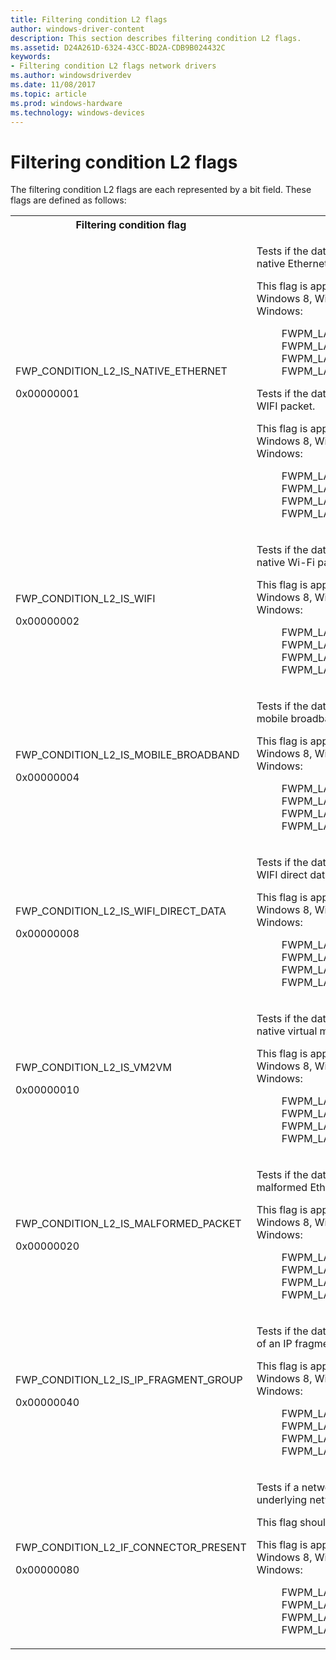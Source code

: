 ```yaml
---
title: Filtering condition L2 flags
author: windows-driver-content
description: This section describes filtering condition L2 flags.
ms.assetid: D24A261D-6324-43CC-BD2A-CDB9B024432C
keywords:
- Filtering condition L2 flags network drivers
ms.author: windowsdriverdev
ms.date: 11/08/2017
ms.topic: article
ms.prod: windows-hardware
ms.technology: windows-devices
---
```


# Filtering condition L2 flags

The filtering condition L2 flags are each represented by a bit field. These flags are defined as follows:

<table>
<tr>
<th>Filtering condition flag</th>
<th>Description</th>
</tr>
<tr>
<td>
<p>FWP_CONDITION_L2_IS_NATIVE_ETHERNET</p>
<p>0x00000001</p>
</td>
<td>
<p>Tests if the data passed to a callout driver describes a native Ethernet packet.</p>
<p>This flag is applicable at the following filtering layers in Windows 8,  Windows Server 2012, and later versions of Windows:</p>
<dl>
<dd>
FWPM_LAYER_INBOUND_MAC_FRAME_ETHERNET
</dd>
<dd>
FWPM_LAYER_OUTBOUND_MAC_FRAME_ETHERNET
</dd>
<dd>
FWPM_LAYER_INBOUND_MAC_FRAME_NATIVE
</dd>
<dd>
FWPM_LAYER_OUTBOUND_MAC_FRAME_NATIVE
</dd>
</dl>
<p>Tests if the data passed to a callout driver describes a  WIFI packet.</p>
<p>This flag is applicable at the following filtering layers in Windows 8,  Windows Server 2012, and later versions of Windows:</p>
<dl>
<dd>
FWPM_LAYER_INBOUND_MAC_FRAME_ETHERNET
</dd>
<dd>
FWPM_LAYER_OUTBOUND_MAC_FRAME_ETHERNET
</dd>
<dd>
FWPM_LAYER_INBOUND_MAC_FRAME_NATIVE
</dd>
<dd>
FWPM_LAYER_OUTBOUND_MAC_FRAME_NATIVE
</dd>
</dl>
</td>
</tr>
<tr>
<td>
<p>FWP_CONDITION_L2_IS_WIFI</p>
<p>0x00000002</p>
</td>
<td>
<p>Tests if the data passed to a callout driver describes a native Wi-Fi packet.</p>
<p>This flag is applicable at the following filtering layers in Windows 8,  Windows Server 2012, and later versions of Windows:</p>
<dl>
<dd>
FWPM_LAYER_INBOUND_MAC_FRAME_ETHERNET
</dd>
<dd>
FWPM_LAYER_OUTBOUND_MAC_FRAME_ETHERNET
</dd>
<dd>
FWPM_LAYER_INBOUND_MAC_FRAME_NATIVE
</dd>
<dd>
FWPM_LAYER_OUTBOUND_MAC_FRAME_NATIVE
</dd>
</dl>
</td>
</tr>
<tr>
<td>
<p>FWP_CONDITION_L2_IS_MOBILE_BROADBAND</p>
<p>0x00000004</p>
</td>
<td>
<p>Tests if the data passed to a callout driver describes a mobile broadband packet.</p>
<p>This flag is applicable at the following filtering layers in Windows 8,  Windows Server 2012, and later versions of Windows:</p>
<dl>
<dd>
FWPM_LAYER_INBOUND_MAC_FRAME_ETHERNET
</dd>
<dd>
FWPM_LAYER_OUTBOUND_MAC_FRAME_ETHERNET
</dd>
<dd>
FWPM_LAYER_INBOUND_MAC_FRAME_NATIVE
</dd>
<dd>
FWPM_LAYER_OUTBOUND_MAC_FRAME_NATIVE
</dd>
</dl>
</td>
</tr>
<tr>
<td>
<p>FWP_CONDITION_L2_IS_WIFI_DIRECT_DATA</p>
<p>0x00000008</p>
</td>
<td>
<p>Tests if the data passed to a callout driver describes a WIFI direct data packet.</p>
<p>This flag is applicable at the following filtering layers in Windows 8,  Windows Server 2012, and later versions of Windows:</p>
<dl>
<dd>
FWPM_LAYER_INBOUND_MAC_FRAME_ETHERNET
</dd>
<dd>
FWPM_LAYER_OUTBOUND_MAC_FRAME_ETHERNET
</dd>
<dd>
FWPM_LAYER_INBOUND_MAC_FRAME_NATIVE
</dd>
<dd>
FWPM_LAYER_OUTBOUND_MAC_FRAME_NATIVE
</dd>
</dl>
</td>
</tr>
<tr>
<td>
<p>FWP_CONDITION_L2_IS_VM2VM</p>
<p>0x00000010</p>
</td>
<td>
<p>Tests if the data passed to a callout driver describes a native virtual machine to virtual machine packet.</p>
<p>This flag is applicable at the following filtering layers in Windows 8,  Windows Server 2012, and later versions of Windows:</p>
<dl>
<dd>
FWPM_LAYER_INBOUND_MAC_FRAME_ETHERNET
</dd>
<dd>
FWPM_LAYER_OUTBOUND_MAC_FRAME_ETHERNET
</dd>
<dd>
FWPM_LAYER_INBOUND_MAC_FRAME_NATIVE
</dd>
<dd>
FWPM_LAYER_OUTBOUND_MAC_FRAME_NATIVE
</dd>
</dl>
</td>
</tr>
<tr>
<td>
<p>FWP_CONDITION_L2_IS_MALFORMED_PACKET</p>
<p>0x00000020</p>
</td>
<td>
<p>Tests if the data passed to a callout driver describes a malformed Ethernet packet.</p>
<p>This flag is applicable at the following filtering layers in Windows 8,  Windows Server 2012, and later versions of Windows:</p>
<dl>
<dd>
FWPM_LAYER_INBOUND_MAC_FRAME_ETHERNET
</dd>
<dd>
FWPM_LAYER_OUTBOUND_MAC_FRAME_ETHERNET
</dd>
<dd>
FWPM_LAYER_INBOUND_MAC_FRAME_NATIVE
</dd>
<dd>
FWPM_LAYER_OUTBOUND_MAC_FRAME_NATIVE
</dd>
</dl>
</td>
</tr>
<tr>
<td>
<p>FWP_CONDITION_L2_IS_IP_FRAGMENT_GROUP</p>
<p>0x00000040</p>
</td>
<td>
<p>Tests if the data passed to a callout driver describes a part of an IP fragment group.</p>
<p>This flag is applicable at the following filtering layers in Windows 8,  Windows Server 2012, and later versions of Windows:</p>
<dl>
<dd>
FWPM_LAYER_INBOUND_MAC_FRAME_ETHERNET
</dd>
<dd>
FWPM_LAYER_OUTBOUND_MAC_FRAME_ETHERNET
</dd>
<dd>
FWPM_LAYER_INBOUND_MAC_FRAME_NATIVE
</dd>
<dd>
FWPM_LAYER_OUTBOUND_MAC_FRAME_NATIVE
</dd>
</dl>
</td>
</tr>
<tr>
<td>
<p>FWP_CONDITION_L2_IF_CONNECTOR_PRESENT</p>
<p>0x00000080</p>
</td>
<td>
<p>Tests if a network interface connector is present on the underlying network adapter.</p>
<p>This flag should be set for a physical adapter.</p>
<p>This flag is applicable at the following filtering layers in Windows 8,  Windows Server 2012, and later versions of Windows:</p>
<dl>
<dd>
FWPM_LAYER_INBOUND_MAC_FRAME_ETHERNET
</dd>
<dd>
FWPM_LAYER_OUTBOUND_MAC_FRAME_ETHERNET
</dd>
<dd>
FWPM_LAYER_INBOUND_MAC_FRAME_NATIVE
</dd>
<dd>
FWPM_LAYER_OUTBOUND_MAC_FRAME_NATIVE
</dd>
</dl>
</td>
</tr>
</table>

